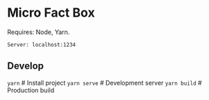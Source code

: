 # Micro Fact Box
Requires: Node, Yarn.

`Server: localhost:1234`

## Develop
`yarn`    # Install project
`yarn serve`    # Development server
`yarn build`    # Production build
